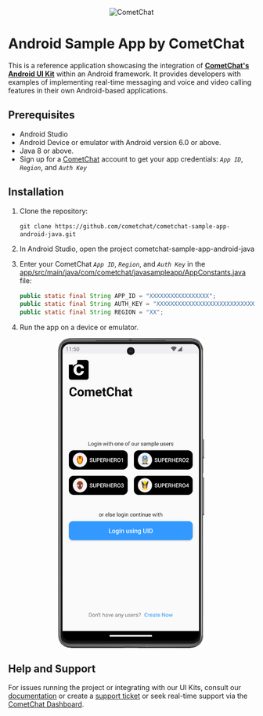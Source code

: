 <p align="center">
  <img alt="CometChat" src="https://assets.cometchat.io/website/images/logos/banner.png">
</p>


# Android Sample App by CometChat

This is a reference application showcasing the integration of [**CometChat's Android UI Kit**](https://www.cometchat.com/docs/v4/android-uikit/overview) within an Android framework. It provides developers with examples of implementing real-time messaging and voice and video calling features in their own Android-based applications.

## Prerequisites

- Android Studio 
- Android Device or emulator with Android version 6.0 or above.
- Java 8 or above.
- Sign up for a [CometChat](https://app.cometchat.com/) account to get your app credentials: _`App ID`_, _`Region`_, and _`Auth Key`_


## Installation
1. Clone the repository:
    ```
    git clone https://github.com/cometchat/cometchat-sample-app-android-java.git
    ```
2. In Android Studio, open the project cometchat-sample-app-android-java

3. Enter your CometChat _`App ID`_, _`Region`_, and _`Auth Key`_ in the [app/src/main/java/com/cometchat/javasampleapp/AppConstants.java](https://github.com/cometchat/cometchat-sample-app-android-java/blob/v4/app/src/main/java/com/cometchat/javasampleapp/AppConstants.java) file:
    ```java
    public static final String APP_ID = "XXXXXXXXXXXXXXXXX";
    public static final String AUTH_KEY = "XXXXXXXXXXXXXXXXXXXXXXXXXXXXXXXXX";
    public static final String REGION = "XX";
    ```
4. Run the app on a device or emulator.

<div style="
    display: flex;
    align-items: center;
    justify-content: center;">
   <img src="./Screenshots/main_screen.png" alt="login" width="300">
</div>

## Help and Support
For issues running the project or integrating with our UI Kits, consult our [documentation](https://www.cometchat.com/docs/android-uikit/integration) or create a [support ticket](https://help.cometchat.com/hc/en-us) or seek real-time support via the [CometChat Dashboard](http://app.cometchat.com/).
